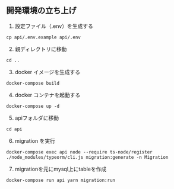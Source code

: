## 開発環境の立ち上げ

1. 設定ファイル（.env）を生成する

```
cp api/.env.example api/.env
```

2. 親ディレクトリに移動
```
cd ..
```

3. docker イメージを生成する

```
docker-compose build
```

4. docker コンテナを起動する

```
docker-compose up -d
```

5. apiフォルダに移動
```
cd api
```

6. migration を実行

```
docker-compose exec api node --require ts-node/register ./node_modules/typeorm/cli.js migration:generate -n Migration
```

7. migrationを元にmysql上にtableを作成

```
docker-compose run api yarn migration:run

```
